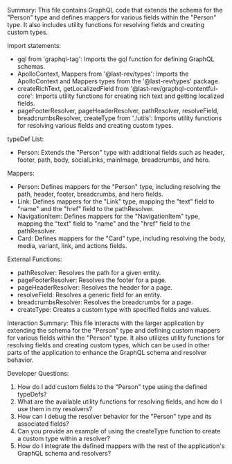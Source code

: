 Summary:
This file contains GraphQL code that extends the schema for the "Person" type and defines mappers for various fields within the "Person" type. It also includes utility functions for resolving fields and creating custom types.

Import statements:
- gql from 'graphql-tag': Imports the gql function for defining GraphQL schemas.
- ApolloContext, Mappers from '@last-rev/types': Imports the ApolloContext and Mappers types from the '@last-rev/types' package.
- createRichText, getLocalizedField from '@last-rev/graphql-contentful-core': Imports utility functions for creating rich text and getting localized fields.
- pageFooterResolver, pageHeaderResolver, pathResolver, resolveField, breadcrumbsResolver, createType from './utils': Imports utility functions for resolving various fields and creating custom types.

typeDef List:
- Person: Extends the "Person" type with additional fields such as header, footer, path, body, socialLinks, mainImage, breadcrumbs, and hero.

Mappers:
- Person: Defines mappers for the "Person" type, including resolving the path, header, footer, breadcrumbs, and hero fields.
- Link: Defines mappers for the "Link" type, mapping the "text" field to "name" and the "href" field to the pathResolver.
- NavigationItem: Defines mappers for the "NavigationItem" type, mapping the "text" field to "name" and the "href" field to the pathResolver.
- Card: Defines mappers for the "Card" type, including resolving the body, media, variant, link, and actions fields.

External Functions:
- pathResolver: Resolves the path for a given entity.
- pageFooterResolver: Resolves the footer for a page.
- pageHeaderResolver: Resolves the header for a page.
- resolveField: Resolves a generic field for an entity.
- breadcrumbsResolver: Resolves the breadcrumbs for a page.
- createType: Creates a custom type with specified fields and values.

Interaction Summary:
This file interacts with the larger application by extending the schema for the "Person" type and defining custom mappers for various fields within the "Person" type. It also utilizes utility functions for resolving fields and creating custom types, which can be used in other parts of the application to enhance the GraphQL schema and resolver behavior.

Developer Questions:
1. How do I add custom fields to the "Person" type using the defined typeDefs?
2. What are the available utility functions for resolving fields, and how do I use them in my resolvers?
3. How can I debug the resolver behavior for the "Person" type and its associated fields?
4. Can you provide an example of using the createType function to create a custom type within a resolver?
5. How do I integrate the defined mappers with the rest of the application's GraphQL schema and resolvers?
